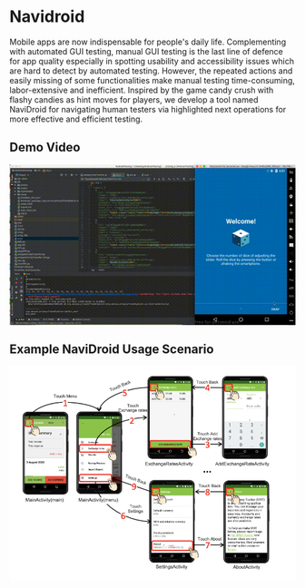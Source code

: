 # Navidroid
Mobile apps are now indispensable for people's daily life. Complementing with automated GUI testing, manual GUI testing is the last line of defence for app quality especially in spotting usability and accessibility issues which are hard to detect by automated testing. However, the repeated actions and easily missing of some functionalities make manual testing time-consuming, labor-extensive and inefficient. Inspired by the game candy crush with flashy candies as hint moves for players, we develop a tool named NaviDroid for navigating human testers via highlighted next operations for more effective and efficient testing.

## Demo Video

<img src="https://github.com/20200829/Navidroid/blob/master/TestExample-1.gif" width="600" alt="Demo" align=center >


## Example NaviDroid Usage Scenario
<img src="https://github.com/20200829/Navidroid/blob/master/ExampleNaviDroid.png" width="600" alt="" align=center >


